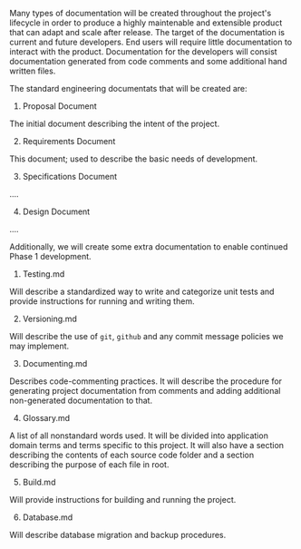 
Many types of documentation will be created throughout the project's lifecycle in order to produce a highly maintenable and extensible product that can adapt and scale after release. The target of the documentation is current and future developers. End users will require little documentation to interact with the product. Documentation for the developers will consist documentation generated from code comments and some additional hand written files. 

The standard engineering documentats that will be created are: 

1. Proposal Document

The initial document describing the intent of the project.

2. Requirements Document

This document; used to describe the basic needs of development.

3. Specifications Document

....

4. Design Document

....

Additionally, we will create some extra documentation to enable continued Phase 1 development.

1. Testing.md

Will describe a standardized way to write and categorize unit tests and provide instructions for running and writing them.

2. Versioning.md

Will describe the use of `git`, `github` and any commit message policies we may implement.

3. Documenting.md

Describes code-commenting practices. It will describe the procedure for generating project documentation from comments and adding additional non-generated documentation to that.

4. Glossary.md

A list of all nonstandard words used. It will be divided into application domain terms and terms specific to this project. It will also have a section describing the contents of each source code folder and a section describing the purpose of each file in root.

5. Build.md

Will provide instructions for building and running the project. 

6. Database.md

Will describe database migration and backup procedures.




